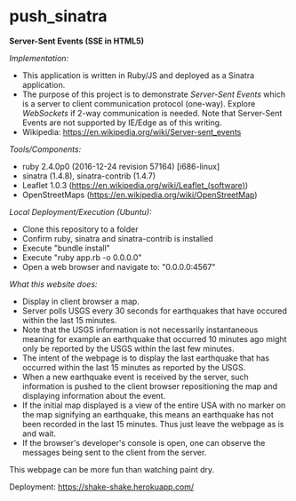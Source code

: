 # push_sinatra
**Server-Sent Events (SSE in HTML5)**


*Implementation:*

- This application is written in Ruby/JS and deployed as a Sinatra application.
- The purpose of this project is to demonstrate <i>Server-Sent Events</i> which is a server to client communication protocol (one-way).  Explore <i>WebSockets</i> if 2-way communication is needed.  Note that Server-Sent Events are not supported by IE/Edge as of this writing.  
- Wikipedia: https://en.wikipedia.org/wiki/Server-sent_events

*Tools/Components:*

- ruby 2.4.0p0 (2016-12-24 revision 57164) [i686-linux] 
- sinatra (1.4.8), sinatra-contrib (1.4.7)
- Leaflet 1.0.3 (https://en.wikipedia.org/wiki/Leaflet_(software))
- OpenStreetMaps (https://en.wikipedia.org/wiki/OpenStreetMap)

*Local Deployment/Execution (Ubuntu):*

- Clone this repository to a folder
- Confirm ruby, sinatra and sinatra-contrib is installed
- Execute "bundle install"
- Execute "ruby app.rb -o 0.0.0.0"
- Open a web browser and navigate to: "0.0.0.0:4567"

*What this website does:*

- Display in client browser a map.
- Server polls USGS every 30 seconds for earthquakes that have occured within the last 15 minutes.
- Note that the USGS information is not necessarily instantaneous meaning for example an earthquake that occurred 10 minutes ago might only be reported by the USGS within the last few minutes.
- The intent of the webpage is to display the last earthquake that has occurred within the last 15 minutes as reported by the USGS.
- When a new earthquake event is received by the server, such information is pushed to the client browser repositioning the map and displaying information about the event.
- If the initial map displayed is a view of the entire USA with no marker on the map signifying an earthquake, this means an earthquake has not been recorded in the last 15 minutes.  Thus just leave the webpage as is and wait.
- If the browser's developer's console is open, one can observe the messages being sent to the client from the server.

This webpage can be more fun than watching paint dry.

Deployment: https://shake-shake.herokuapp.com/

